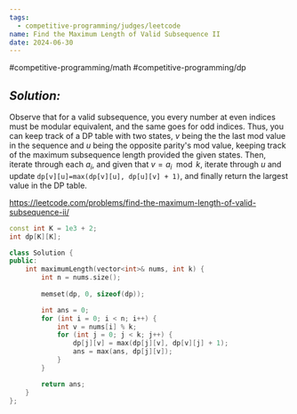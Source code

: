```yaml
---
tags:
  - competitive-programming/judges/leetcode
name: Find the Maximum Length of Valid Subsequence II
date: 2024-06-30
---
```

#competitive-programming/math #competitive-programming/dp 
## _Solution:_
Observe that for a valid subsequence, you every number at even indices must be modular equivalent, and the same goes for odd indices. Thus, you can keep track of a DP table with two states, $v$ being the the last mod value in the sequence and $u$ being the opposite parity's mod value, keeping track of the maximum subsequence length provided the given states. Then, iterate through each $a_i$, and given that $v=a_{i}\mod{k}$, iterate through $u$ and update `dp[v][u]=max(dp[v][u], dp[u][v] + 1)`, and finally return the largest value in the DP table.

https://leetcode.com/problems/find-the-maximum-length-of-valid-subsequence-ii/
```cpp
const int K = 1e3 + 2;
int dp[K][K];

class Solution {
public:
    int maximumLength(vector<int>& nums, int k) {
        int n = nums.size();
        
        memset(dp, 0, sizeof(dp));

        int ans = 0;
        for (int i = 0; i < n; i++) {
            int v = nums[i] % k;
            for (int j = 0; j < k; j++) {
                dp[j][v] = max(dp[j][v], dp[v][j] + 1);
                ans = max(ans, dp[j][v]);
            }
        }

        return ans;
    }
};
```